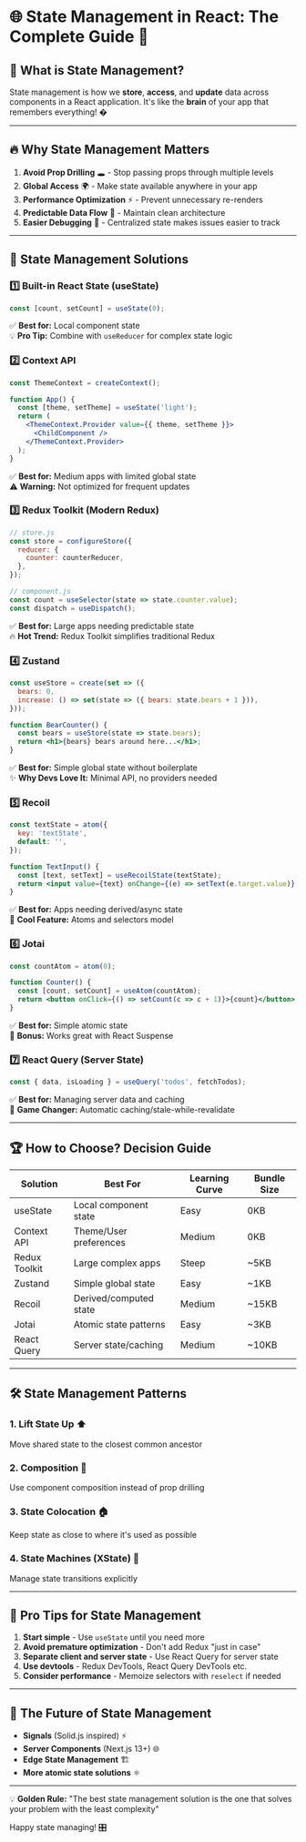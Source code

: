 # 🌐 **State Management in React: The Complete Guide** 🧠

## 🤔 **What is State Management?**

State management is how we **store**, **access**, and **update** data across components in a React application. It's like the **brain** of your app that remembers everything! �️

---

## 🔥 **Why State Management Matters**

1. **Avoid Prop Drilling** 🕳️ - Stop passing props through multiple levels
2. **Global Access** 🌍 - Make state available anywhere in your app
3. **Performance Optimization** ⚡ - Prevent unnecessary re-renders
4. **Predictable Data Flow** 🔄 - Maintain clean architecture
5. **Easier Debugging** 🐛 - Centralized state makes issues easier to track

---

## 🧰 **State Management Solutions**

### 1️⃣ **Built-in React State (useState)**
```jsx
const [count, setCount] = useState(0);
```
✅ **Best for:** Local component state  
💡 **Pro Tip:** Combine with `useReducer` for complex state logic

### 2️⃣ **Context API**
```jsx
const ThemeContext = createContext();

function App() {
  const [theme, setTheme] = useState('light');
  return (
    <ThemeContext.Provider value={{ theme, setTheme }}>
      <ChildComponent />
    </ThemeContext.Provider>
  );
}
```
✅ **Best for:** Medium apps with limited global state  
⚠️ **Warning:** Not optimized for frequent updates

### 3️⃣ **Redux Toolkit (Modern Redux)**
```jsx
// store.js
const store = configureStore({
  reducer: {
    counter: counterReducer,
  },
});

// component.js
const count = useSelector(state => state.counter.value);
const dispatch = useDispatch();
```
✅ **Best for:** Large apps needing predictable state  
🔥 **Hot Trend:** Redux Toolkit simplifies traditional Redux

### 4️⃣ **Zustand**
```jsx
const useStore = create(set => ({
  bears: 0,
  increase: () => set(state => ({ bears: state.bears + 1 })),
}));

function BearCounter() {
  const bears = useStore(state => state.bears);
  return <h1>{bears} bears around here...</h1>;
}
```
✅ **Best for:** Simple global state without boilerplate  
✨ **Why Devs Love It:** Minimal API, no providers needed

### 5️⃣ **Recoil**
```jsx
const textState = atom({
  key: 'textState',
  default: '',
});

function TextInput() {
  const [text, setText] = useRecoilState(textState);
  return <input value={text} onChange={(e) => setText(e.target.value)} />;
}
```
✅ **Best for:** Apps needing derived/async state  
🧪 **Cool Feature:** Atoms and selectors model

### 6️⃣ **Jotai**
```jsx
const countAtom = atom(0);

function Counter() {
  const [count, setCount] = useAtom(countAtom);
  return <button onClick={() => setCount(c => c + 1)}>{count}</button>;
}
```
✅ **Best for:** Simple atomic state  
🚀 **Bonus:** Works great with React Suspense

### 7️⃣ **React Query (Server State)**
```jsx
const { data, isLoading } = useQuery('todos', fetchTodos);
```
✅ **Best for:** Managing server data and caching  
💾 **Game Changer:** Automatic caching/stale-while-revalidate

---

## 🏆 **How to Choose? Decision Guide**

| Solution          | Best For                          | Learning Curve | Bundle Size |
|-------------------|-----------------------------------|----------------|-------------|
| useState          | Local component state             | Easy           | 0KB         |
| Context API       | Theme/User preferences            | Medium         | 0KB         |
| Redux Toolkit     | Large complex apps                | Steep          | ~5KB        |
| Zustand           | Simple global state               | Easy           | ~1KB        |
| Recoil            | Derived/computed state            | Medium         | ~15KB       |
| Jotai             | Atomic state patterns             | Easy           | ~3KB        |
| React Query       | Server state/caching              | Medium         | ~10KB       |

---

## 🛠️ **State Management Patterns**

### **1. Lift State Up** ⬆️
Move shared state to the closest common ancestor

### **2. Composition** 🧩
Use component composition instead of prop drilling

### **3. State Colocation** 🏠
Keep state as close to where it's used as possible

### **4. State Machines (XState)** 🤖
Manage state transitions explicitly

---

## 🚀 **Pro Tips for State Management**

1. **Start simple** - Use `useState` until you need more
2. **Avoid premature optimization** - Don't add Redux "just in case"
3. **Separate client and server state** - Use React Query for server state
4. **Use devtools** - Redux DevTools, React Query DevTools etc.
5. **Consider performance** - Memoize selectors with `reselect` if needed

---

## 🔮 **The Future of State Management**

- **Signals** (Solid.js inspired) ⚡
- **Server Components** (Next.js 13+) 🌐
- **Edge State Management** 🏗️
- **More atomic state solutions** ⚛️

---

💡 **Golden Rule:** "The best state management solution is the one that solves your problem with the least complexity"  

Happy state managing! 🎛️